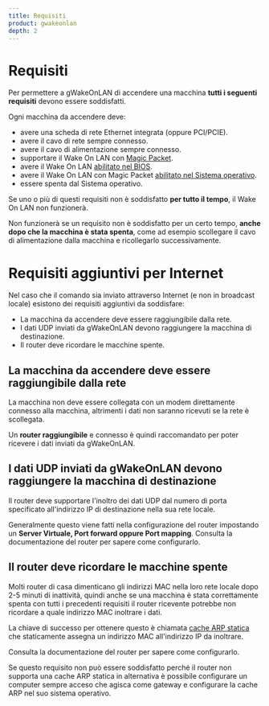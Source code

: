 ```yaml
---
title: Requisiti
product: gwakeonlan
depth: 2
---
```


# Requisiti
Per permettere a gWakeOnLAN di accendere una macchina **tutti i seguenti requisiti** devono essere soddisfatti.

Ogni macchina da accendere deve:
* avere una scheda di rete Ethernet integrata (oppure PCI/PCIE).
* avere il cavo di rete sempre connesso.
* avere il cavo di alimentazione sempre connesso.
* supportare il Wake On LAN con [Magic Packet](http://en.wikipedia.org/wiki/Wake-on-LAN#Magic_packet).
* avere il Wake On LAN  [abilitato nel BIOS](../bios).
* avere il Wake On LAN con Magic Packet [abilitato nel Sistema operativo](../os).
* essere spenta dal Sistema operativo.

Se uno o più di questi requisiti non è soddisfatto **per tutto il tempo**, il Wake On LAN non funzionerà.

Non funzionerà se un requisito non è soddisfatto per un certo tempo, **anche dopo che la macchina è stata spenta**, come ad esempio scollegare il cavo di alimentazione dalla macchina e ricollegarlo successivamente.

# Requisiti aggiuntivi per Internet
Nel caso che il comando sia inviato attraverso Internet (e non in broadcast locale) esistono dei requisiti aggiuntivi da soddisfare:
* La macchina da accendere deve essere raggiungibile dalla rete.
* I dati UDP inviati da gWakeOnLAN devono raggiungere la macchina di destinazione.
* Il router deve ricordare le macchine spente.

## La macchina da accendere deve essere raggiungibile dalla rete
La macchina non deve essere collegata con un modem direttamente connesso alla macchina, altrimenti i dati non saranno ricevuti se la rete è scollegata.

Un **router raggiungibile** e connesso è quindi raccomandato per poter ricevere i dati inviati da gWakeOnLAN.

## I dati UDP inviati da gWakeOnLAN devono raggiungere la macchina di destinazione
Il router deve supportare l'inoltro dei dati UDP dal numero di porta specificato all'indirizzo IP di destinazione nella sua rete locale.

Generalmente questo viene fatti nella configurazione del router impostando un **Server Virtuale, Port forward oppure Port mapping**. Consulta la documentazione del router per sapere come configurarlo.

## Il router deve ricordare le macchine spente
Molti router di casa dimenticano gli indirizzi MAC nella loro rete locale dopo 2-5 minuti di inattività, quindi anche se una macchina è stata correttamente spenta con tutti i precedenti requisiti il router ricevente potrebbe non ricordare a quale indirizzo MAC inoltrare i dati.

La chiave di successo per ottenere questo è chiamata [cache ARP statica](http://en.wikipedia.org/wiki/Address_Resolution_Protocol) che staticamente assegna un indirizzo MAC all'indirizzo IP da inoltrare.

Consulta la documentazione del router per sapere come configurarlo.

Se questo requisito non può essere soddisfatto perché il router non supporta una cache ARP statica in alternativa è possibile configurare un computer sempre acceso che agisca come gateway e configurare la cache ARP nel suo sistema operativo.